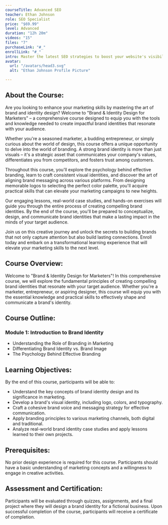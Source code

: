 ```yaml
---
courseTitle: Advanced SEO
teacher: Ethan Johnson
role: SEO Specialist
price: "$69.99"
level: Advanced
duration: "12h 20m"
videos: "15"
files: "7"
purchaseLink: "#_"
enrollLink: "#_"
intro: Master the latest SEO strategies to boost your website's visibility on search engines and outperform your competition.
avatar:
  url: "/avatars/head3.svg"
  alt: "Ethan Johnson Profile Picture"

---
```

About the Course:
-----------------

Are you looking to enhance your marketing skills by mastering the art of brand and identity design? Welcome to "Brand & Identity Design for Marketers" – a comprehensive course designed to equip you with the tools and knowledge needed to create impactful brand identities that resonate with your audience.

Whether you're a seasoned marketer, a budding entrepreneur, or simply curious about the world of design, this course offers a unique opportunity to delve into the world of branding. A strong brand identity is more than just visuals – it's a strategic asset that communicates your company's values, differentiates you from competitors, and fosters trust among customers.

Throughout this course, you'll explore the psychology behind effective branding, learn to craft consistent visual identities, and discover the art of aligning brand messaging across various platforms. From designing memorable logos to selecting the perfect color palette, you'll acquire practical skills that can elevate your marketing campaigns to new heights.

Our engaging lessons, real-world case studies, and hands-on exercises will guide you through the entire process of creating compelling brand identities. By the end of the course, you'll be prepared to conceptualize, design, and communicate brand identities that make a lasting impact in the minds of your target audience.

Join us on this creative journey and unlock the secrets to building brands that not only capture attention but also build lasting connections. Enroll today and embark on a transformational learning experience that will elevate your marketing skills to the next level.

Course Overview:
----------------

Welcome to "Brand & Identity Design for Marketers"! In this comprehensive course, we will explore the fundamental principles of creating compelling brand identities that resonate with your target audience. Whether you're a marketer, entrepreneur, or aspiring designer, this course will equip you with the essential knowledge and practical skills to effectively shape and communicate a brand's identity.

Course Outline:
---------------

### Module 1: Introduction to Brand Identity

*   Understanding the Role of Branding in Marketing
*   Differentiating Brand Identity vs. Brand Image
*   The Psychology Behind Effective Branding

Learning Objectives:
--------------------

By the end of this course, participants will be able to:

*   Understand the key concepts of brand identity design and its significance in marketing.
*   Develop a brand's visual identity, including logo, colors, and typography.
*   Craft a cohesive brand voice and messaging strategy for effective communication.
*   Apply branding principles to various marketing channels, both digital and traditional.
*   Analyze real-world brand identity case studies and apply lessons learned to their own projects.

Prerequisites:
--------------

No prior design experience is required for this course. Participants should have a basic understanding of marketing concepts and a willingness to engage in creative activities.

Assessment and Certification:
-----------------------------

Participants will be evaluated through quizzes, assignments, and a final project where they will design a brand identity for a fictional business. Upon successful completion of the course, participants will receive a certificate of completion.